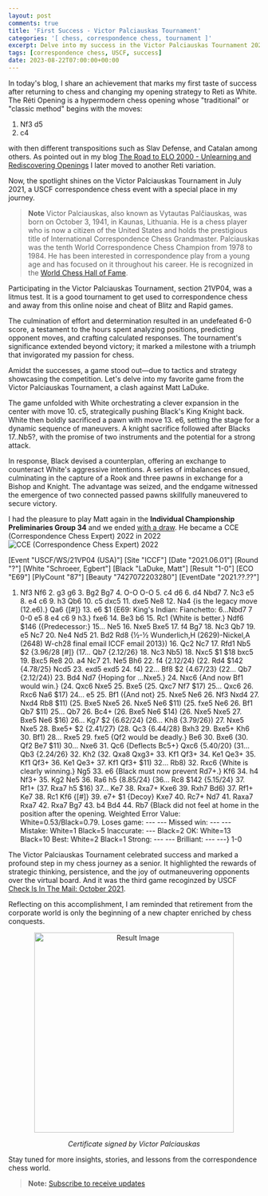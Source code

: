 ```yaml
---
layout: post
comments: true
title: 'First Success - Victor Palciauskas Tournament'
categories: '[ chess, correspondence chess, tournament ]'
excerpt: Delve into my success in the Victor Palciauskas Tournament 2021, a USCF correspondence chess event where I secured an undefeated victory. Explore my favorite game from the tournament and the strategic maneuvers that led to success.
tags: [correspondence chess, USCF, success]
date: 2023-08-22T07:00:00+00:00
---
```


In today's blog, I share an achievement that marks my first taste of success after returning to chess and changing my opening strategy to Reti as White. The Réti Opening is a hypermodern chess opening whose "traditional" or "classic method" begins with the moves:

1. Nf3 d5
2. c4

with then different transpositions such as Slav Defense, and Catalan among others. As pointed out in my blog [The Road to ELO 2000 - Unlearning and Rediscovering Openings](https://egbert-azure.github.io/the-road-to-elo-2000/) I later moved to another Reti variation.

Now, the spotlight shines on the Victor Palciauskas Tournament in July 2021, a USCF correspondence chess event with a special place in my journey.

> **Note** Victor Palciauskas, also known as Vytautas Palčiauskas, was born on October 3, 1941, in Kaunas, Lithuania. He is a chess player who is now a citizen of the United States and holds the prestigious title of International Correspondence Chess Grandmaster. Palciauskas was the tenth World Correspondence Chess Champion from 1978 to 1984. He has been interested in correspondence play from a young age and has focused on it throughout his career. He is recognized in the [World Chess Hall of Fame](https://worldchesshof.org/hof-inductee/victor-palciauskas).

Participating in the Victor Palciauskas Tournament, section 21VP04, was a litmus test. It is a good tournament to get used to correspondence chess and away from this online noise and cheat of Blitz and Rapid games.

The culmination of effort and determination resulted in an undefeated 6-0 score, a testament to the hours spent analyzing positions, predicting opponent moves, and crafting calculated responses. The tournament's significance extended beyond victory; it marked a milestone with a triumph that invigorated my passion for chess.

Amidst the successes, a game stood out—due to tactics and strategy showcasing the competition. Let's delve into my favorite game from the Victor Palciauskas Tournament, a clash against Matt LaDuke.

The game unfolded with White orchestrating a clever expansion in the center with move 10. c5, strategically pushing Black's King Knight back. White then boldly sacrificed a pawn with move 13. e6, setting the stage for a dynamic sequence of maneuvers. A knight sacrifice followed after Blacks 17..Nb5?, with the promise of two instruments and the potential for a strong attack.

In response, Black devised a counterplan, offering an exchange to counteract White's aggressive intentions. A series of imbalances ensued, culminating in the capture of a Rook and three pawns in exchange for a Bishop and Knight. The advantage was seized, and the endgame witnessed the emergence of two connected passed pawns skillfully maneuvered to secure victory.

I had the pleasure to play Matt again in the **Individual Championship Preliminaries Group 34** and we ended [with a draw](https://www.iccf.com/game?id=1295018). He became a CCE (Correspondence Chess Expert)
2022 in 2022![CCE (Correspondence Chess Expert)
2022 ](image-3.png)

<link rel="stylesheet" type="text/css" href="https://pgn.chessbase.com/CBReplay.css"/>
<script src="https://pgn.chessbase.com/jquery-3.0.0.min.js"></script>
<script src="https://pgn.chessbase.com/cbreplay.js" type="text/javascript"></script>

<div class="cbreplay">
[Event "USCF/WS/21VP04 (USA)"]
[Site "ICCF"]
[Date "2021.06.01"]
[Round "?"]
[White "Schroeer, Egbert"]
[Black "LaDuke, Matt"]
[Result "1-0"]
[ECO "E69"]
[PlyCount "87"]
[Beauty "7427072203280"]
[EventDate "2021.??.??"]

1. Nf3 Nf6 2. g3 g6 3. Bg2 Bg7 4. O-O O-O 5. c4 d6 6. d4 Nbd7 7. Nc3 e5 8. e4 c6 9. h3 Qb6 10. c5 dxc5 11. dxe5 Ne8 12. Na4 {is the legacy move (12.e6).} Qa6 {[#]} 13. e6 $1 {E69: King's Indian: Fianchetto: 6...Nbd7 7 0-0 e5 8 e4 c6 9 h3.} fxe6 14. Be3 b6 15. Rc1 {White is better.} Ndf6 $146 ({Predecessor:} 15... Ne5 16. Nxe5 Bxe5 17. f4 Bg7 18. Nc3 Qb7 19. e5 Nc7 20. Ne4 Nd5 21. Bd2 Rd8 {½-½ Wunderlich,H (2629)-Nickel,A (2648) W-ch28 final email ICCF email 2013}) 16. Qc2 Nc7 17. Rfd1 Nb5 $2 {3.96/28 [#]} (17... Qb7 {2.12/26} 18. Nc3 Nb5) 18. Nxc5 $1 $18 bxc5 19. Bxc5 Re8 20. a4 Nc7 21. Ne5 Bh6 22. f4 {2.12/24} (22. Rd4 $142 {4.78/25} Ncd5 23. exd5 exd5 24. f4) 22... Bf8 $2 {4.67/23} (22... Qb7 {2.12/24}) 23. Bd4 Nd7 {Hoping for ...Nxe5.} 24. Nxc6 {And now Bf1 would win.} (24. Qxc6 Nxe5 25. Bxe5 (25. Qxc7 Nf7 $17) 25... Qxc6 26. Rxc6 Na6 $17) 24... e5 25. Bf1 ({And not} 25. Nxe5 Ne6 26. Nf3 Nxd4 27. Nxd4 Rb8 $11) (25. Bxe5 Nxe5 26. Nxe5 Ne6 $11) (25. fxe5 Ne6 26. Bf1 Qb7 $11) 25... Qb7 26. Bc4+ (26. Bxe5 Ne6 $14) (26. Nxe5 Nxe5 27. Bxe5 Ne6 $16) 26... Kg7 $2 {6.62/24} (26... Kh8 {3.79/26}) 27. Nxe5 Nxe5 28. Bxe5+ $2 {2.41/27} (28. Qc3 {6.44/28} Bxh3 29. Bxe5+ Kh6 30. Bf1) 28... Rxe5 29. fxe5 {Qf2 would be deadly.} Be6 30. Bxe6 (30. Qf2 Be7 $11) 30... Nxe6 31. Qc6 {Deflects Bc5+} Qxc6 {5.40/20} (31... Qb3 {2.24/26} 32. Kh2 (32. Qxa8 Qxg3+ 33. Kf1 Qf3+ 34. Ke1 Qe3+ 35. Kf1 Qf3+ 36. Ke1 Qe3+ 37. Kf1 Qf3+ $11) 32... Rb8) 32. Rxc6 {White is clearly winning.} Ng5 33. e6 {Black must now prevent Rd7+.} Kf6 34. h4 Nf3+ 35. Kg2 Ne5 36. Ra6 h5 {8.85/24} (36... Rc8 $142 {5.15/24} 37. Rf1+ (37. Rxa7 h5 $16) 37... Ke7 38. Rxa7+ Kxe6 39. Rxh7 Bd6) 37. Rf1+ Ke7 38. Rc1 Kf6 {[#]} 39. e7+ $1 {Decoy} Kxe7 40. Rc7+ Nd7 41. Raxa7 Rxa7 42. Rxa7 Bg7 43. b4 Bd4 44. Rb7 {Black did not feel at home in the position after the opening.   Weighted Error Value: White=0.53/Black=0.79.  Loses game:     	---       	---        Missed win:     	---       	---        Mistake:       	White=1     	Black=5      Inaccurate:     	---       	Black=2      OK:         	White=13    	Black=10     Best:        	White=2     	Black=1      Strong:       	---       	---        Brilliant:      	---       	---} 1-0
</div>

The Victor Palciauskas Tournament celebrated success and marked a profound step in my chess journey as a senior. It highlighted the rewards of strategic thinking, persistence, and the joy of outmaneuvering opponents over the virtual board. And it was the third game recoginzed by USCF [Check Is In The Mail: October 2021](https://new.uschess.org/news/check-mail-october-2021). 

Reflecting on this accomplishment, I am reminded that retirement from the corporate world is only the beginning of a new chapter enriched by chess conquests.

<div align="center">
    <img src="https://github.com/Egbert-Azure/egbert-azure.Github.io/assets/55332675/8a11d0ae-7a82-4b14-a28b-43ceb70df4be" alt="Result Image" width="400">
    <div align="center">
        <p><em>Certificate signed by Victor Palciauskas</em></p>
    </div>
</div>

Stay tuned for more insights, stories, and lessons from the correspondence chess world.

> **Note:** [Subscribe to receive updates](https://follow.it/senior-chess-improver?leanpub)
